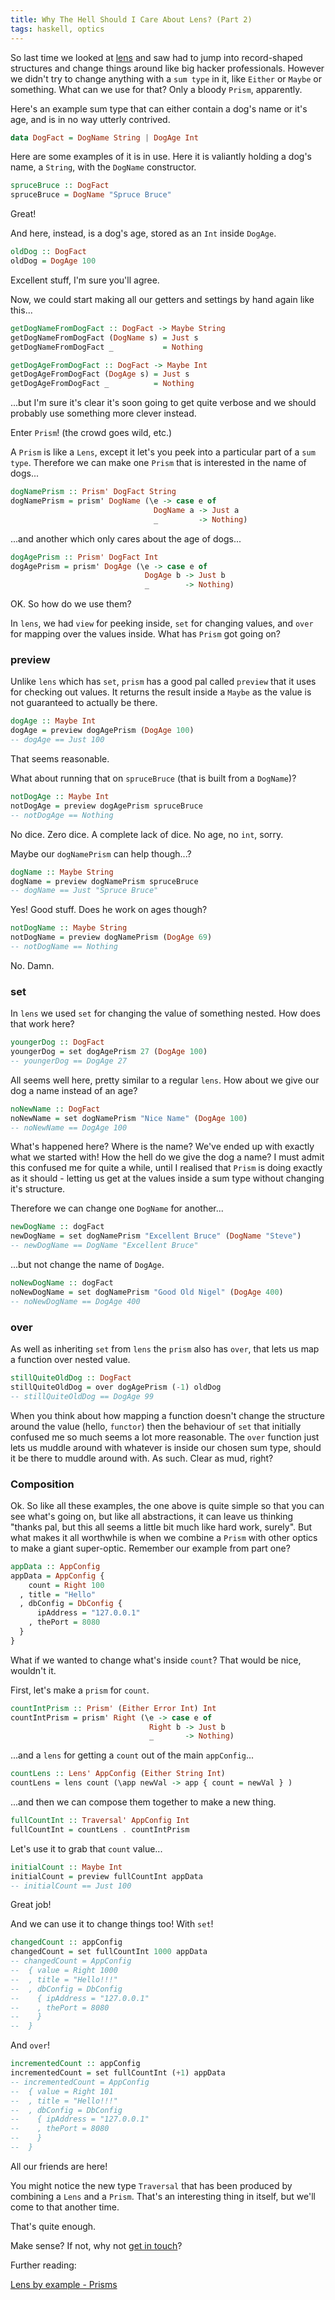 ```yaml
---
title: Why The Hell Should I Care About Lens? (Part 2)
tags: haskell, optics
---
```


So last time we looked at [lens](/posts/2018-10-30-optics-pt-1-lens.html) and saw had to jump into record-shaped structures and change things around like big hacker professionals. However we didn't try to change anything with a `sum type` in it, like `Either` or `Maybe` or something. What can we use for that? Only a bloody `Prism`, apparently.

Here's an example sum type that can either contain a dog's name or it's age, and is in no way utterly contrived.

```haskell
data DogFact = DogName String | DogAge Int
```

Here are some examples of it is in use. Here it is valiantly holding a dog's name, a `String`, with the `DogName` constructor.

```haskell
spruceBruce :: DogFact
spruceBruce = DogName "Spruce Bruce"
```

Great!

And here, instead, is a dog's age, stored as an `Int` inside `DogAge`.

```haskell
oldDog :: DogFact
oldDog = DogAge 100
```

Excellent stuff, I'm sure you'll agree.

Now, we could start making all our getters and settings by hand again like this...

```haskell
getDogNameFromDogFact :: DogFact -> Maybe String
getDogNameFromDogFact (DogName s) = Just s
getDogNameFromDogFact _           = Nothing

getDogAgeFromDogFact :: DogFact -> Maybe Int
getDogAgeFromDogFact (DogAge s) = Just s
getDogAgeFromDogFact _          = Nothing
```

...but I'm sure it's clear it's soon going to get quite verbose and we should probably use something more clever instead.

Enter `Prism`! (the crowd goes wild, etc.)

A `Prism` is like a `Lens`, except it let's you peek into a particular part of a `sum type`. Therefore we can make one `Prism` that is interested in the name of dogs...

```haskell
dogNamePrism :: Prism' DogFact String
dogNamePrism = prism' DogName (\e -> case e of
                                DogName a -> Just a
                                _         -> Nothing)
```

...and another which only cares about the age of dogs...

```haskell
dogAgePrism :: Prism' DogFact Int
dogAgePrism = prism' DogAge (\e -> case e of
                              DogAge b -> Just b
                              _        -> Nothing)
```

OK. So how do we use them?

In `lens`, we had `view` for peeking inside, `set` for changing values, and `over` for mapping over the values inside. What has `Prism` got going on?

### preview

Unlike `lens` which has `set`, `prism` has a good pal called `preview` that it uses for checking out values. It returns the result inside a `Maybe` as the value is not guaranteed to actually be there.

```haskell
dogAge :: Maybe Int
dogAge = preview dogAgePrism (DogAge 100)
-- dogAge == Just 100
```

That seems reasonable.

What about running that on `spruceBruce` (that is built from a `DogName`)?

```haskell
notDogAge :: Maybe Int
notDogAge = preview dogAgePrism spruceBruce
-- notDogAge == Nothing
```

No dice. Zero dice. A complete lack of dice. No age, no `int`, sorry.

Maybe our `dogNamePrism` can help though...?

```haskell
dogName :: Maybe String
dogName = preview dogNamePrism spruceBruce
-- dogName == Just "Spruce Bruce"
```

Yes! Good stuff. Does he work on ages though?

```haskell
notDogName :: Maybe String
notDogName = preview dogNamePrism (DogAge 69)
-- notDogName == Nothing
```

No. Damn.

### set

In `lens` we used `set` for changing the value of something nested. How does that work here?

```haskell
youngerDog :: DogFact
youngerDog = set dogAgePrism 27 (DogAge 100)
-- youngerDog == DogAge 27
```

All seems well here, pretty similar to a regular `lens`. How about we give our dog a name instead of an age?

```haskell
noNewName :: DogFact
noNewName = set dogNamePrism "Nice Name" (DogAge 100)
-- noNewName == DogAge 100
```

What's happened here? Where is the name? We've ended up with exactly what we started with! How the hell do we give the dog a name? I must admit this confused me for quite a while, until I realised that `Prism` is doing exactly as it should - letting us get at the values inside a sum type without changing it's structure.

Therefore we can change one `DogName` for another...

```haskell
newDogName :: dogFact
newDogName = set dogNamePrism "Excellent Bruce" (DogName "Steve")
-- newDogName == DogName "Excellent Bruce"
```

...but not change the name of `DogAge`.

```haskell
noNewDogName :: dogFact
noNewDogName = set dogNamePrism "Good Old Nigel" (DogAge 400)
-- noNewDogName == DogAge 400
```

### over

As well as inheriting `set` from `lens` the `prism` also has `over`, that lets us map a function over nested value.

```haskell
stillQuiteOldDog :: DogFact
stillQuiteOldDog = over dogAgePrism (-1) oldDog
-- stillQuiteOldDog == DogAge 99
```

When you think about how mapping a function doesn't change the structure around the value (hello, `functor`) then the behaviour of `set` that initially confused me so much seems a lot more reasonable. The `over` function just lets us muddle around with whatever is inside our chosen sum type, should it be there to muddle around with. As such. Clear as mud, right?

### Composition

Ok. So like all these examples, the one above is quite simple so that you can see what's going on, but like all abstractions, it can leave us thinking "thanks pal, but this all seems a little bit much like hard work, surely". But what makes it all worthwhile is when we combine a `Prism` with other optics to make a giant super-optic. Remember our example from part one?

```haskell
appData :: AppConfig
appData = AppConfig {
    count = Right 100
  , title = "Hello"
  , dbConfig = DbConfig {
      ipAddress = "127.0.0.1"
    , thePort = 8080
  }
}
```

What if we wanted to change what's inside `count`? That would be nice, wouldn't it.

First, let's make a `prism` for `count`.

```haskell
countIntPrism :: Prism' (Either Error Int) Int
countIntPrism = prism' Right (\e -> case e of
                               Right b -> Just b
                               _       -> Nothing)
```

...and a `lens` for getting a `count` out of the main `appConfig`...

```haskell
countLens :: Lens' AppConfig (Either String Int)
countLens = lens count (\app newVal -> app { count = newVal } )
```

...and then we can compose them together to make a new thing.

```haskell
fullCountInt :: Traversal' AppConfig Int
fullCountInt = countLens . countIntPrism
```

Let's use it to grab that `count` value...

```haskell
initialCount :: Maybe Int
initialCount = preview fullCountInt appData
-- initialCount == Just 100
```

Great job!

And we can use it to change things too! With `set`!

```haskell
changedCount :: appConfig
changedCount = set fullCountInt 1000 appData
-- changedCount = AppConfig
--  { value = Right 1000
--  , title = "Hello!!!"
--  , dbConfig = DbConfig
--    { ipAddress = "127.0.0.1"
--    , thePort = 8080
--    }
--  }
```

And `over`!

```haskell
incrementedCount :: appConfig
incrementedCount = set fullCountInt (+1) appData
-- incrementedCount = AppConfig
--  { value = Right 101
--  , title = "Hello!!!"
--  , dbConfig = DbConfig
--    { ipAddress = "127.0.0.1"
--    , thePort = 8080
--    }
--  }
```

All our friends are here!

You might notice the new type `Traversal` that has been produced by combining a `Lens` and a `Prism`. That's an interesting thing in itself, but we'll come to that another time.

That's quite enough.

Make sense? If not, why not [get in touch](/contact.html)?

Further reading:

[Lens by example - Prisms](https://lens-by-example.chrispenner.ca/articles/prisms/overview)
